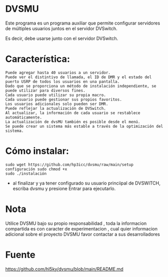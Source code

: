 # DVSMU 

Este programa es un programa auxiliar que permite configurar servidores de múltiples usuarios juntos en el servidor DVSwitch.

Es decir, debe usarse junto con el servidor DVSwitch. 
#

# Característica:

    Puede agregar hasta 40 usuarios a un servidor.
    Puede ver el distintivo de llamada, el ID de DMR y el estado del puerto USRP de todos los usuarios en una pantalla.
    Dado que se proporciona un método de instalación independiente, se puede utilizar para diversos fines.
    Cada usuario puede utilizar su propia macro.
    Cada usuario puede gestionar sus propios favoritos.
    Los usuarios adicionales solo pueden ser DMR.
    Puede reflejar la actualización de DVSwitch.
    Al actualizar, la información de cada usuario se restablece automáticamente.
    La actualización de dvsMU también es posible desde el menú.
    Se puede crear un sistema más estable a través de la optimización del sistema.
#

# Cómo instalar:

    sudo wget https://github.com/hp3icc/dvsmu/raw/main/setup
    configuración sudo chmod +x
    sudo ./instalación
    
* al finalizar y ya tener configurado su usuario princiipal de DVSWITCH, escriba dvsmu y presione Entrar para ejecutarlo. 

# Nota 

Utilice DVSMU bajo su propio responsabilidad , toda la informacion compartida es con caracter de experimentacion , cual quier informacion adicional sobre el proyecto DVSMU favor contactar a sus desarrolladores 

# Fuente

https://github.com/hl5ky/dvsmu/blob/main/README.md
